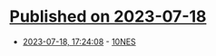 # [Published on 2023-07-18](index.md)

* [2023-07-18, 17:24:08](https://lobste.rs/s/fyiwvu/10nes) - [10NES](https://fabiensanglard.net/10nes/index.html)
